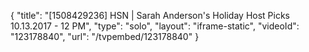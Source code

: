 {
    "title": "[1508429236] HSN | Sarah Anderson's Holiday Host Picks 10.13.2017 - 12 PM",
    "type": "solo",
    "layout": "iframe-static",
    "videoId": "123178840",
    "url": "\/tvpembed\/123178840"
}